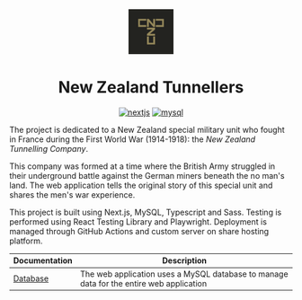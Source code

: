 <div align="center">
    <img width="80" height="80" src="./public/apple-touch-icon-114x114.png"/>
</div>
<h1 align="center">
    New Zealand Tunnellers
</h1>
<p align="center">
    <a href="https://github.com/vercel/next.js">
        <img src="https://img.shields.io/badge/Next-black?style=for-the-badge&logo=next.js&logoColor=white" alt="nextjs"></a>
    <a href="https://www.mysql.com/">
        <img src="https://img.shields.io/badge/mysql-4479A1.svg?style=for-the-badge&logo=mysql&logoColor=white" alt="mysql"></a>
</p>

The project is dedicated to a New Zealand special military unit who fought in France during the First World War (1914-1918): the _New Zealand Tunnelling Company_.

This company was formed at a time where the British Army struggled in their underground battle against the German miners beneath the no man's land. The web application tells the original story of this special unit and shares the men's war experience.

This project is built using Next.js, MySQL, Typescript and Sass. Testing is performed using React Testing Library and Playwright. Deployment is managed through GitHub Actions and custom server on share hosting platform.

| Documentation                  | Description                                                                             |
| ------------------------------ | --------------------------------------------------------------------------------------- |
| [Database](./docs/database.md) | The web application uses a MySQL database to manage data for the entire web application |
